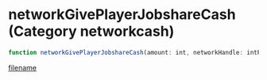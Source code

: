 # networkGivePlayerJobshareCash (Category networkcash)

```js
function networkGivePlayerJobshareCash(amount: int, networkHandle: intPtr): Array
```

[filename](networkGivePlayerJobshareCash_m.md ':include')